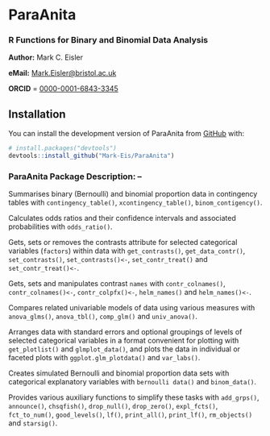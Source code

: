 # ParaAnita
### R Functions for Binary and Binomial Data Analysis

**Author:** Mark C. Eisler

**eMail:** Mark.Eisler@bristol.ac.uk

**ORCID** = [0000-0001-6843-3345](https://orcid.org/0000-0001-6843-3345)

## Installation

You can install the development version of ParaAnita from [GitHub](https://github.com/) with:
      
``` r
# install.packages("devtools")
devtools::install_github("Mark-Eis/ParaAnita")
```

### ParaAnita Package Description: –
Summarises binary (Bernoulli) and binomial proportion data in contingency tables with `contingency_table()`, `xcontingency_table()`, `binom_contigency()`.

Calculates odds ratios and their confidence intervals and associated probabilities with `odds_ratio()`.

Gets, sets or removes the contrasts attribute for selected categorical variables (`factors`) within data with `get_contrasts()`, `get_data_contr()`, `set_contrasts()`, `set_contrasts()<-`, `set_contr_treat()` and `set_contr_treat()<-`.

Gets, sets and manipulates contrast `names` with `contr_colnames()`, `contr_colnames()<-`, `contr_colpfx()<-`, `helm_names()` and `helm_names()<-`.

Compares related univariable models of data using various measures with `anova_glms()`, `anova_tbl()`, `comp_glm()` and `univ_anova()`.

Arranges data with standard errors and optional groupings of levels of selected categorical variables in a format convenient for plotting with `get_plotlist()` and `glmplot_data()`, and plots the data in individual or faceted plots with `ggplot.glm_plotdata()` and 
`var_labs()`.

Creates simulated Bernoulli and binomial proportion data sets with categorical explanatory variables with `bernoulli data()` and `binom_data()`.

Provides various auxiliary functions to simplify these tasks with `add_grps()`, `announce()`, `chsqfish()`, `drop_null()`, `drop_zero()`, `expl_fcts()`, `fct_to_num()`, `good_levels()`, `lf()`, `print_all()`, `print_lf()`,  `rm_objects()` and `starsig()`.
